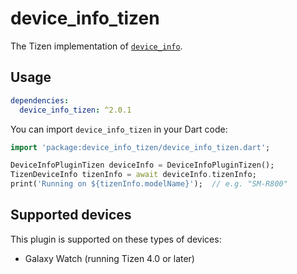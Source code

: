 # device_info_tizen

The Tizen implementation of [`device_info`](https://github.com/flutter/plugins/tree/master/packages/device_info).

## Usage

```yaml
dependencies:
  device_info_tizen: ^2.0.1
```

You can import `device_info_tizen` in your Dart code:

```dart
import 'package:device_info_tizen/device_info_tizen.dart';

DeviceInfoPluginTizen deviceInfo = DeviceInfoPluginTizen();
TizenDeviceInfo tizenInfo = await deviceInfo.tizenInfo;
print('Running on ${tizenInfo.modelName}');  // e.g. "SM-R800"
```

## Supported devices

This plugin is supported on these types of devices:

- Galaxy Watch (running Tizen 4.0 or later)
